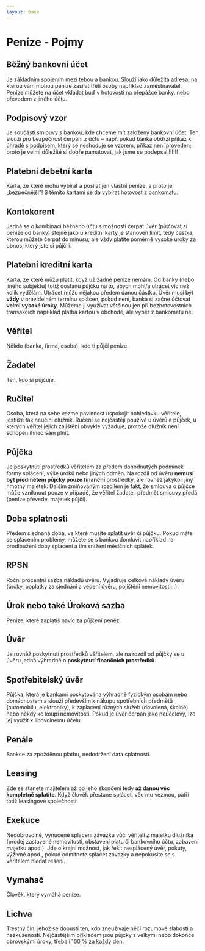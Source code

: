 ```yaml
---
layout: base
---
```


# Peníze - Pojmy

## Běžný bankovní účet

Je základním spojením mezi tebou a bankou. Slouží jako důležitá adresa, na kterou vám mohou peníze zasílat třetí osoby například zaměstnavatel. Peníze můžete na účet vkládat buď v hotovosti na přepážce banky, nebo převodem z jiného účtu.

## Podpisový vzor

Je součástí smlouvy s bankou, kde chceme mít založený bankovní účet. Ten slouží pro bezpečnost čerpání z účtu – např. pokud banka obdrží příkaz k úhradě s podpisem, který se neshoduje se vzorem, příkaz není proveden; proto je velmi důležité si dobře pamatovat, jak jsme se podepsali!!!!!!

## Platební debetní karta

Karta, ze které mohu vybírat a posílat jen vlastní peníze, a proto je „bezpečnější”! S těmito kartami se dá vybírat hotovost z bankomatu.

## Kontokorent

Jedná se o kombinaci běžného účtu s možností čerpat úvěr (půjčovat si peníze od banky) stejně jako u kreditní karty je stanoven limit, tedy částka, kterou můžete čerpat do minusu, ale vždy platíte poměrně vysoké úroky za obnos, který jste si půjčili.

## Platební kreditní karta

Karta, ze které můžu platit, když už žádné peníze nemám. Od banky (nebo jiného subjektu) totiž dostanu půjčku na to, abych mohl/a utrácet víc než kolik vydělám. Utrácet můžu nějakou předem danou částku. Úvěr musí být **vždy** v pravidelném termínu splácen, pokud není, banka si začne účtovat **velmi vysoké úroky**. Můžeme ji využívat většinou jen při bezhotovostních transakcích například platba kartou v obchodě, ale výběr z bankomatu ne.

## Věřitel

Někdo (banka, firma, osoba), kdo ti půjčí peníze.

## Žadatel

Ten, kdo si půjčuje.

## Ručitel

Osoba, která na sebe vezme povinnost uspokojit pohledávku věřitele, jestliže tak neučiní dlužník. Ručení se nejčastěji používá u úvěrů a půjček, u kterých věřitel jejich zajištění obvykle vyžaduje, protože dlužník není schopen ihned sám plnit.

## Půjčka

Je poskytnutí prostředků věřitelem za předem dohodnutých podmínek formy splácení, výše úroků nebo jiných odměn. Na rozdíl od úvěru **nemusí být předmětem půjčky pouze finanční** prostředky, ale rovněž jakýkoli jiný hmotný majetek. Dalším zmiňovaným rozdílem je fakt, že smlouva o půjčce může vzniknout pouze v případě, že věřitel žadateli předmět smlouvy předá (peníze převede, majetek půjčí).

## Doba splatnosti

Předem sjednaná doba, ve které musíte splatit úvěr či půjčku. Pokud máte se splácením problémy, můžete se s bankou domluvit například na prodloužení doby splacení a tím snížení měsíčních splátek.

## RPSN

Roční procentní sazba nákladů úvěru. Vyjadřuje celkové náklady úvěru (úroky, poplatky za sjednání a vedení úvěru, pojištění nemovitosti...).

## Úrok nebo také Úroková sazba

Peníze, které zaplatíš navíc za půjčení peněz.

## Úvěr

Je rovněž poskytnutí prostředků věřitelem, ale na rozdíl od půjčky se u úvěru jedná výhradně o **poskytnutí finančních prostředků**.

## Spotřebitelský úvěr

Půjčka, která je bankami poskytována výhradně fyzickým osobám nebo domácnostem a slouží především k nákupu spotřebních předmětů (automobilu, elektroniky), k zaplacení různých služeb (dovolená, školné) nebo někdy ke koupi nemovitosti. Pokud je úvěr čerpán jako neúčelový, lze jej využít k libovolnému účelu.

## Penále

Sankce za zpožděnou platbu, nedodržení data splatnosti.

## Leasing

Zde se stanete majitelem až po jeho skončení tedy **až danou věc kompletně splatíte**. Když člověk přestane splácet, věc mu vezmou, patří totiž leasingové společnosti.

## Exekuce

Nedobrovolné, vynucené splacení závazku vůči věřiteli z majetku dlužníka (prodej zastavené nemovitosti, obstavení platu či bankovního účtu, zabavení majetku apod.). Jde o krajní možnost, jak řešit nesplácený úvěr, pokuty, výživné apod., pokud odmítnete splácet závazky a nepokusíte se s věřitelem hledat řešení.

## Vymahač

Člověk, který vymáhá peníze.

## Lichva

Trestný čin, jehož se dopustí ten, kdo zneužívaje něčí rozumové slabosti a nezkušenosti. Nejčastějším příkladem jsou půjčky s velkými nebo dokonce obrovskými úroky, třeba i 100 % za každý den.
